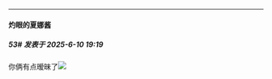 ﻿
*****

####  灼眼的夏娜酱  
##### 53#       发表于 2025-6-10 19:19

你俩有点暧昧了<img src="https://static.stage1st.com/image/smiley/face2017/074.png" referrerpolicy="no-referrer">

